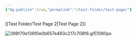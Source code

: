 ```yaml
---
{"dg-publish":true,"permalink":"/test-folder/test-page/"}
---
```


[[Test Folder/Test Page 2\|Test Page 2]]

<style> .container {font-family: sans-serif; text-align: center;} .button-wrapper button {z-index: 1;height: 40px; width: 100px; margin: 10px;padding: 5px;} .excalidraw .App-menu_top .buttonList { display: flex;} .excalidraw-wrapper { height: 800px; margin: 50px; position: relative;} :root[dir="ltr"] .excalidraw .layer-ui__wrapper .zen-mode-transition.App-menu_bottom--transition-left {transform: none;} </style><script src="https://cdn.jsdelivr.net/npm/react@17/umd/react.production.min.js"></script><script src="https://cdn.jsdelivr.net/npm/react-dom@17/umd/react-dom.production.min.js"></script><script type="text/javascript" src="https://cdn.jsdelivr.net/npm/@excalidraw/excalidraw@0/dist/excalidraw.production.min.js"></script><div id="Drawing_2023-12-02_1836.11.excalidraw.md1"></div><script>(function(){const InitialData={"type":"excalidraw","version":2,"source":"https://github.com/zsviczian/obsidian-excalidraw-plugin/releases/tag/2.0.4","elements":[{"type":"rectangle","version":85,"versionNonce":1802601027,"isDeleted":false,"id":"piyMkvsXtgihU0OKEp_dl","fillStyle":"solid","strokeWidth":1,"strokeStyle":"solid","roughness":0,"opacity":100,"angle":0,"x":-402,"y":17.5,"strokeColor":"#1e1e1e","backgroundColor":"transparent","width":107.82082868391791,"height":100.58894383316732,"seed":957441613,"groupIds":[],"frameId":null,"roundness":{"type":3},"boundElements":[{"id":"3dRRjOi_399PO5hR0LCGp","type":"arrow"}],"updated":1701542573185,"link":null,"locked":false},{"type":"text","version":86,"versionNonce":1664713165,"isDeleted":false,"id":"5NvGFkjG","fillStyle":"solid","strokeWidth":2,"strokeStyle":"solid","roughness":1,"opacity":100,"angle":0,"x":-389.1798404918512,"y":92.11990277819929,"strokeColor":"#1e1e1e","backgroundColor":"transparent","width":40.5522416709526,"height":15.121213778842144,"seed":2014238445,"groupIds":[],"frameId":null,"roundness":null,"boundElements":[],"updated":1701542573185,"link":null,"locked":false,"fontSize":6.574440773409628,"fontFamily":2,"text":"This is a thing\n","rawText":"This is a thing\n","textAlign":"left","verticalAlign":"top","containerId":null,"originalText":"This is a thing\n","lineHeight":1.15,"baseline":14},{"type":"arrow","version":1064,"versionNonce":529767747,"isDeleted":false,"id":"3dRRjOi_399PO5hR0LCGp","fillStyle":"solid","strokeWidth":1,"strokeStyle":"solid","roughness":0,"opacity":100,"angle":0,"x":-293.1930052000706,"y":73.64391597450302,"strokeColor":"#1e1e1e","backgroundColor":"transparent","width":128.96796961283752,"height":0.7781087821016149,"seed":1079996909,"groupIds":[],"frameId":null,"roundness":null,"boundElements":[],"updated":1701542574103,"link":null,"locked":false,"startBinding":{"elementId":"piyMkvsXtgihU0OKEp_dl","focus":0.12209970331734282,"gap":1},"endBinding":{"elementId":"2Mi1DhLc0IaAVbZVtbS3A","focus":0.012616593028963645,"gap":1.1522416657738859},"lastCommittedPoint":null,"startArrowhead":null,"endArrowhead":"triangle","points":[[0,0],[128.96796961283752,-0.7781087821016149]]},{"type":"diamond","version":494,"versionNonce":1503772717,"isDeleted":false,"id":"2Mi1DhLc0IaAVbZVtbS3A","fillStyle":"solid","strokeWidth":1,"strokeStyle":"solid","roughness":0,"opacity":100,"angle":0,"x":-162.69035584788952,"y":38.53821047491081,"strokeColor":"#1e1e1e","backgroundColor":"transparent","width":78.89328928091554,"height":69.0316281208011,"seed":96997923,"groupIds":[],"frameId":null,"roundness":null,"boundElements":[{"id":"3dRRjOi_399PO5hR0LCGp","type":"arrow"}],"updated":1701542573185,"link":null,"locked":false}],"appState":{"theme":"dark","viewBackgroundColor":"transparent","currentItemStrokeColor":"#1e1e1e","currentItemBackgroundColor":"transparent","currentItemFillStyle":"solid","currentItemStrokeWidth":1,"currentItemStrokeStyle":"solid","currentItemRoughness":0,"currentItemOpacity":100,"currentItemFontFamily":2,"currentItemFontSize":20,"currentItemTextAlign":"left","currentItemStartArrowhead":null,"currentItemEndArrowhead":"triangle","scrollX":491.3985332834869,"scrollY":941.6219512554267,"zoom":{"value":1},"currentItemRoundness":"sharp","gridSize":null,"gridColor":{"Bold":"#C9C9C9FF","Regular":"#EDEDEDFF"},"currentStrokeOptions":null,"previousGridSize":null,"frameRendering":{"enabled":true,"clip":true,"name":true,"outline":true}},"files":{}};InitialData.scrollToContent=true;App=()=>{const e=React.useRef(null),t=React.useRef(null),[n,i]=React.useState({width:void 0,height:void 0});return React.useEffect(()=>{i({width:t.current.getBoundingClientRect().width,height:t.current.getBoundingClientRect().height});const e=()=>{i({width:t.current.getBoundingClientRect().width,height:t.current.getBoundingClientRect().height})};return window.addEventListener("resize",e),()=>window.removeEventListener("resize",e)},[t]),React.createElement(React.Fragment,null,React.createElement("div",{className:"excalidraw-wrapper",ref:t},React.createElement(ExcalidrawLib.Excalidraw,{ref:e,width:n.width,height:n.height,initialData:InitialData,viewModeEnabled:!0,zenModeEnabled:!0,gridModeEnabled:!1})))},excalidrawWrapper=document.getElementById("Drawing_2023-12-02_1836.11.excalidraw.md1");ReactDOM.render(React.createElement(App),excalidrawWrapper);})();</script>
![398f70e136f0e0b657e493c217c708f8.gif|1080px](/img/user/398f70e136f0e0b657e493c217c708f8.gif)

